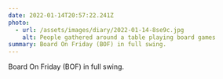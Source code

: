 ```yaml
---
date: 2022-01-14T20:57:22.241Z
photo:
  - url: /assets/images/diary/2022-01-14-8se9c.jpg
    alt: People gathered around a table playing board games
summary: Board On Friday (BOF) in full swing.
---
```

Board On Friday (BOF) in full swing. 
